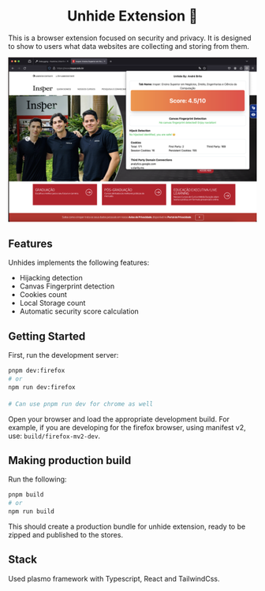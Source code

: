 <h1 align="center">Unhide Extension 🔐</h1>

This is a browser extension focused on security and privacy.
It is designed to show to users what data websites are collecting and storing from them.

![Image](/assets/banner.png)

## Features

Unhides implements the following features:
- Hijacking detection
- Canvas Fingerprint detection
- Cookies count
- Local Storage count
- Automatic security score calculation

## Getting Started

First, run the development server:

```bash
pnpm dev:firefox 
# or
npm run dev:firefox

# Can use pnpm run dev for chrome as well
```

Open your browser and load the appropriate development build. For example, if you are developing for the firefox browser, using manifest v2, use: `build/firefox-mv2-dev`.



## Making production build

Run the following:

```bash
pnpm build
# or
npm run build
```

This should create a production bundle for unhide extension, ready to be zipped and published to the stores.

## Stack

Used plasmo framework with Typescript, React and TailwindCss.

